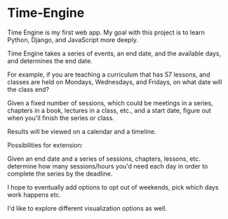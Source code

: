 # Time-Engine

Time Engine is my first web app. My goal with this project is to learn Python, Django, and JavaScript more deeply. 

Time Engine takes a series of events, an end date, and the available days, and determines the end date. 

For example, if you are teaching a curriculum that has 57 lessons, and classes are held on Mondays, Wednesdays, and Fridays, on what date will the class end?

Given a fixed number of sessions, which could be meetings in a series, chapters in a book, lectures in a class, etc., and a start date, figure out when you'll finish the series or class.

Results will be viewed on a calendar and a timeline. 

Possibilities for extension:

Given an end date and a series of sessions, chapters, lessons, etc. determine how many sessions/hours you'd need each day in order to complete the series by the deadline.

I hope to eventually add options to opt out of weekends, pick which days work happens etc.

I'd like to explore different visualization options as well. 

